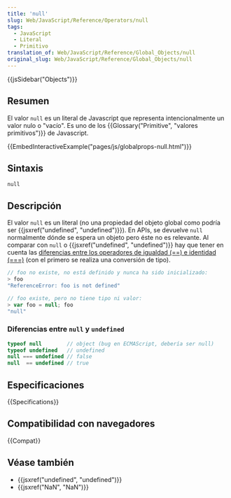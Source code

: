 ```yaml
---
title: 'null'
slug: Web/JavaScript/Reference/Operators/null
tags:
  - JavaScript
  - Literal
  - Primitivo
translation_of: Web/JavaScript/Reference/Global_Objects/null
original_slug: Web/JavaScript/Reference/Global_Objects/null
---
```


{{jsSidebar("Objects")}}

## Resumen

El valor `null` es un literal de Javascript que representa intencionalmente un valor nulo o "vacío". Es uno de los {{Glossary("Primitive", "valores primitivos")}} de Javascript.

{{EmbedInteractiveExample("pages/js/globalprops-null.html")}}

## Sintaxis

```
null
```

## Descripción

El valor `null` es un literal (no una propiedad del objeto global como podría ser {{jsxref("undefined", "undefined")}}). En APIs, se devuelve `null` normalmente dónde se espera un objeto pero éste no es relevante. Al comparar con `null` o {{jsxref("undefined", "undefined")}} hay que tener en cuenta las [diferencias entre los operadores de igualdad (==) e identidad (===)](/es/docs/Web/JavaScript/Referencia/Operadores/Comparison_Operators) (con el primero se realiza una conversión de tipo).

```js
// foo no existe, no está definido y nunca ha sido inicializado:
> foo
"ReferenceError: foo is not defined"

// foo existe, pero no tiene tipo ni valor:
> var foo = null; foo
"null"
```

### Diferencias entre `null` y `undefined`

```js
typeof null        // object (bug en ECMAScript, debería ser null)
typeof undefined   // undefined
null === undefined // false
null  == undefined // true
```

## Especificaciones

{{Specifications}}

## Compatibilidad con navegadores

{{Compat}}

## Véase también

- {{jsxref("undefined", "undefined")}}
- {{jsxref("NaN", "NaN")}}
